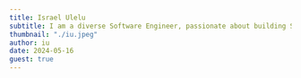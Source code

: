 ```yaml
---
title: Israel Ulelu
subtitle: I am a diverse Software Engineer, passionate about building Software Solutions that solve problems
thumbnail: "./iu.jpeg"
author: iu
date: 2024-05-16
guest: true
---
```

